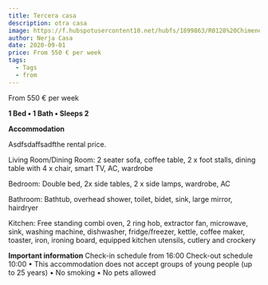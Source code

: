 ```yaml
---
title: Tercera casa
description: otra casa
image: https://f.hubspotusercontent10.net/hubfs/1899863/R0128%20Chimenea/ac544d82-dc77-4334-b94f-845d722682af.jpg 
author: Nerja Casa
date: 2020-09-01
price: From 550 € per week
tags:
  - Tags
  - from
---
```

From 550 € per week

**1 Bed • 1 Bath • Sleeps 2**

**Accommodation**

Asdfsdaffsadfthe rental price.

Living Room/Dining Room: 2 seater sofa, coffee table, 2 x foot stalls, dining table with 4 x chair, smart TV, AC, wardrobe

Bedroom: Double bed, 2x side tables, 2 x side lamps, wardrobe, AC

Bathroom: Bathtub, overhead shower, toilet, bidet, sink, large mirror, hairdryer

Kitchen: Free standing combi oven, 2 ring hob, extractor fan, microwave, sink, washing machine, dishwasher, fridge/freezer, kettle, coffee maker, toaster, iron, ironing board, equipped kitchen utensils, cutlery and crockery

**Important information** Check-in schedule from 16:00 Check-out schedule 10:00 • This accommodation does not accept groups of young people (up to 25 years) • No smoking • No pets allowed